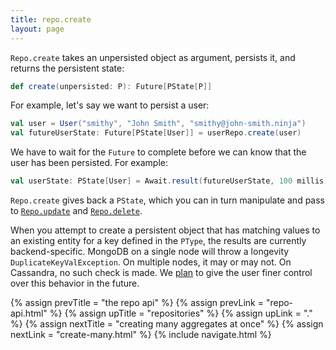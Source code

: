 ```yaml
---
title: repo.create
layout: page
---
```


`Repo.create` takes an unpersisted object as argument, persists it,
and returns the persistent state:

```scala
def create(unpersisted: P): Future[PState[P]]
```

For example, let's say we want to persist a user:

```scala
val user = User("smithy", "John Smith", "smithy@john-smith.ninja")
val futureUserState: Future[PState[User]] = userRepo.create(user)
```

We have to wait for the `Future` to complete before we can know that
the user has been persisted. For example:

```scala
val userState: PState[User] = Await.result(futureUserState, 100 millis)
```

`Repo.create` gives back a `PState`, which you can in turn manipulate
and pass to [`Repo.update`](repo-update.html) and
[`Repo.delete`](repo-delete.html).

When you attempt to create a persistent object that has matching
values to an existing entity for a key defined in the `PType`, the
results are currently backend-specific. MongoDB on a single node will
throw a longevity `DuplicateKeyValException`. On multiple nodes, it
may or may not. On Cassandra, no such check is made. We
[plan](https://www.pivotaltracker.com/story/show/107958610) to give
the user finer control over this behavior in the future.

{% assign prevTitle = "the repo api" %}
{% assign prevLink = "repo-api.html" %}
{% assign upTitle = "repositories" %}
{% assign upLink = "." %}
{% assign nextTitle = "creating many aggregates at once" %}
{% assign nextLink = "create-many.html" %}
{% include navigate.html %}
